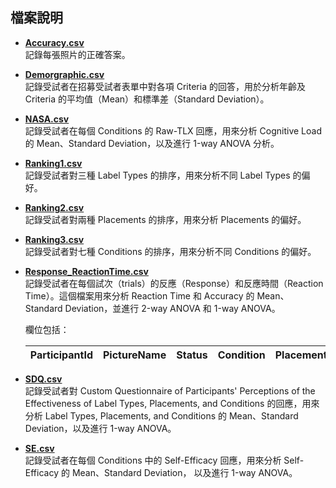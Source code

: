 ## 檔案說明

- **[Accuracy.csv](./Accuracy.csv)**  
  記錄每張照片的正確答案。

- **[Demorgraphic.csv](./Demorgraphic.csv)**  
  記錄受試者在招募受試者表單中對各項 Criteria 的回答，用於分析年齡及 Criteria 的平均值（Mean）和標準差（Standard Deviation）。

- **[NASA.csv](./NASA.csv)**  
  記錄受試者在每個 Conditions 的 Raw-TLX 回應，用來分析 Cognitive Load 的 Mean、Standard Deviation，以及進行 1-way ANOVA 分析。

- **[Ranking1.csv](./Ranking1.csv)**  
  記錄受試者對三種 Label Types 的排序，用來分析不同 Label Types 的偏好。

- **[Ranking2.csv](./Ranking2.csv)**  
  記錄受試者對兩種 Placements 的排序，用來分析 Placements 的偏好。

- **[Ranking3.csv](./Ranking3.csv)**  
  記錄受試者對七種 Conditions 的排序，用來分析不同 Conditions 的偏好。

- **[Response_ReactionTime.csv](./Response_ReactionTime.csv)**  
  記錄受試者在每個試次（trials）的反應（Response）和反應時間（Reaction Time）。這個檔案用來分析 Reaction Time 和 Accuracy 的 Mean、Standard Deviation，並進行 2-way ANOVA 和 1-way ANOVA。

  欄位包括：
  
  | ParticipantId | PictureName | Status  | Condition | Placement | LabelType | ReactionTime | Response |
  |---------------|-------------|---------|-----------|-----------|-----------|--------------|----------|

- **[SDQ.csv](./SDQ.csv)**  
  記錄受試者對 Custom Questionnaire of Participants' Perceptions of the Effectiveness of Label Types,
  Placements, and Conditions 的回應，用來分析 Label Types, Placements, and Conditions
  的 Mean、Standard Deviation，以及進行 1-way ANOVA。

- **[SE.csv](./SE.csv)**  
  記錄受試者在每個 Conditions 中的 Self-Efficacy 回應，用來分析 Self-Efficacy 的 Mean、Standard Deviation，
  以及進行 1-way ANOVA。

